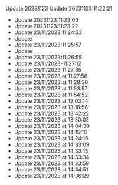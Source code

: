 Update 20231123
Update 20231123:11:22:21
- Update 20231123:11:23:03
- Update 20231123:11:23:22
- Update 23/11/2023:11:24:23
- Update 
- Update 23/11/2023:11:25:57
- Update 
- Update 23/11/2023t11:26:55
- Update 23/11/2023-11:27:12
- Update 23/11/2023 11:27:35
- Update 23/11/2023 at 11:27:56
- Update 23/11/2023 at 11:28:30
- Update 23/11/2023 at 11:53:57
- Update 23/11/2023 at 11:54:52
- Update 23/11/2023 at 12:03:14
- Update 23/11/2023 at 13:18:56
- Update 23/11/2023 at 13:42:22
- Update 23/11/2023 at 13:50:02
- Update 23/11/2023 at 14:04:30
- Update 23/11/2023 at 14:15:16
- Update 23/11/2023 at 14:24:16
- Update 23/11/2023 at 14:33:09
- Update 23/11/2023 at 14:33:13
- Update 23/11/2023 at 14:33:34
- Update 23/11/2023 at 14:33:59
- Update 23/11/2023 at 14:34:51
- Update 23/11/2023 at 14:36:29
